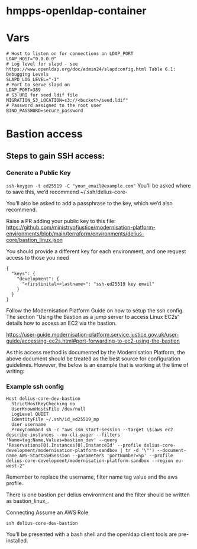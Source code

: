 # hmpps-openldap-container

# Vars

```
# Host to listen on for connections on LDAP_PORT
LDAP_HOST="0.0.0.0"
# Log level for slapd - see https://www.openldap.org/doc/admin24/slapdconfig.html Table 6.1: Debugging Levels
SLAPD_LOG_LEVEL="-1"
# Port to serve slapd on
LDAP_PORT=389
# S3 URI for seed ldif file
MIGRATION_S3_LOCATION=s3://<bucket>/seed.ldif"
# Password assigned to the root user
BIND_PASSWORD=secure_password
```

 

# Bastion access
## Steps to gain SSH access:
### Generate a Public Key

`ssh-keygen -t ed25519 -C "your_email@example.com"`
You’ll be asked where to save this, we’d recommend ~/.ssh/delius-core-<env>

You’ll also be asked to add a passphrase to the key, which we’d also recommend.

Raise a PR adding your public key to this file: https://github.com/ministryofjustice/modernisation-platform-environments/blob/main/terraform/environments/delius-core/bastion_linux.json

You should provide a different key for each environment, and one request access to those you need
```
{
  "keys": {
    "development": {
      "<firstinital><lastname>": "ssh-ed25519 key email"
    }
  }
}
```

Follow the Modernisation Platform Guide on how to setup the ssh config. The section “Using the Bastion as a jump server to access Linux EC2s” details how to access an EC2 via the bastion.

https://user-guide.modernisation-platform.service.justice.gov.uk/user-guide/accessing-ec2s.html#port-forwarding-to-ec2-using-the-bastion

As this access method is documented by the Modernisation Platform, the above document should be treated as the best source for configuration guidelines. However, the below is an example that is working at the time of writing:

### Example ssh config
```
Host delius-core-dev-bastion
  StrictHostKeyChecking no
  UserKnownHostsFile /dev/null
  LogLevel QUIET
  IdentityFile ~/.ssh/id_ed25519_mp
  User username
  ProxyCommand sh -c "aws ssm start-session --target \$(aws ec2 describe-instances --no-cli-pager --filters 'Name=tag:Name,Values=bastion_dev' --query 'Reservations[0].Instances[0].InstanceId' --profile delius-core-development/modernisation-platform-sandbox | tr -d '\"') --document-name AWS-StartSSHSession --parameters 'portNumber=%p' --profile delius-core-development/modernisation-platform-sandbox --region eu-west-2"
```

Remember to replace the username, filter name tag value and the aws profile.

There is one bastion per delius environment and the filter should be written as bastion_linux_<env>.

Connecting
Assume an AWS Role

`ssh delius-core-dev-bastion`

You’ll be presented with a bash shell and the openldap client tools are pre-installed.

 
